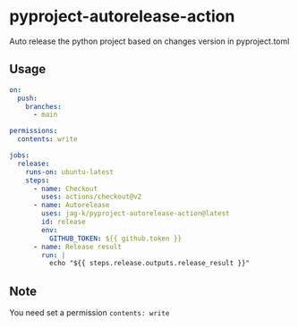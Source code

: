 # pyproject-autorelease-action

Auto release the python project based on changes version in pyproject.toml

## Usage

```yaml
on:
  push:
    branches:
      - main

permissions:
  contents: write

jobs:
  release:
    runs-on: ubuntu-latest
    steps:
      - name: Checkout
        uses: actions/checkout@v2
      - name: Autorelease
        uses: jag-k/pyproject-autorelease-action@latest
        id: release
        env:
          GITHUB_TOKEN: ${{ github.token }}
      - name: Release result
        run: |
          echo "${{ steps.release.outputs.release_result }}"

```

## Note
You need set a permission `contents: write`